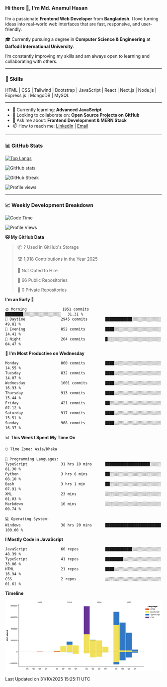 ### Hi there 👋, I'm Md. Anamul Hasan

I’m a passionate **Frontend Web Developer** from **Bangladesh**. I love turning ideas into real-world web interfaces that are fast, responsive, and user-friendly.

🎓 Currently pursuing a degree in **Computer Science & Engineering** at **Daffodil International University**.

I’m constantly improving my skills and am always open to learning and collaborating with others.

---

### 🚀 Skills
HTML | CSS | Tailwind | Bootstrap | JavaScript | React | Next.js | Node.js | Express.js | MongoDB | MySQL 

---

- 🌱 Currently learning: **Advanced JavaScript**
- 👯 Looking to collaborate on: **Open Source Projects on GitHub**
- 💬 Ask me about: **Frontend Development & MERN Stack**
- 📫 How to reach me: [LinkedIn](https://www.linkedin.com/in/mdanamulhasan201) | [Email](mailto:anamulhasan3625@gmail.com)

---

### 📊 GitHub Stats

[![Top Langs](https://github-readme-stats.vercel.app/api/top-langs/?username=mdanamulhasan201&layout=compact)](https://github.com/anuraghazra/github-readme-stats)

![GitHub stats](https://github-readme-stats.vercel.app/api?username=mdanamulhasan201&show_icons=true&count_private=true&theme=tokyonight)

![GitHub Streak](https://streak-stats.demolab.com?user=mdanamulhasan201&theme=tokyonight)

![Profile views](https://gpvc.arturio.dev/mdanamulhasan201)

---

### 📈 Weekly Development Breakdown

<!--START_SECTION:waka-->
![Code Time](http://img.shields.io/badge/Code%20Time-937%20hrs%2017%20mins-blue)

![Profile Views](http://img.shields.io/badge/Profile%20Views-0-blue)

**🐱 My GitHub Data** 

> 📦 ? Used in GitHub's Storage 
 > 
> 🏆 1,918 Contributions in the Year 2025
 > 
> 🚫 Not Opted to Hire
 > 
> 📜 66 Public Repositories 
 > 
> 🔑 0 Private Repositories 
 > 
**I'm an Early 🐤** 

```text
🌞 Morning                1851 commits        ████████░░░░░░░░░░░░░░░░░   31.31 % 
🌆 Daytime                2945 commits        ████████████░░░░░░░░░░░░░   49.81 % 
🌃 Evening                852 commits         ████░░░░░░░░░░░░░░░░░░░░░   14.41 % 
🌙 Night                  264 commits         █░░░░░░░░░░░░░░░░░░░░░░░░   04.47 % 
```
📅 **I'm Most Productive on Wednesday** 

```text
Monday                   860 commits         ████░░░░░░░░░░░░░░░░░░░░░   14.55 % 
Tuesday                  832 commits         ████░░░░░░░░░░░░░░░░░░░░░   14.07 % 
Wednesday                1001 commits        ████░░░░░░░░░░░░░░░░░░░░░   16.93 % 
Thursday                 913 commits         ████░░░░░░░░░░░░░░░░░░░░░   15.44 % 
Friday                   421 commits         ██░░░░░░░░░░░░░░░░░░░░░░░   07.12 % 
Saturday                 917 commits         ████░░░░░░░░░░░░░░░░░░░░░   15.51 % 
Sunday                   968 commits         ████░░░░░░░░░░░░░░░░░░░░░   16.37 % 
```


📊 **This Week I Spent My Time On** 

```text
🕑︎ Time Zone: Asia/Dhaka

💬 Programming Languages: 
TypeScript               31 hrs 10 mins      ████████████████████░░░░░   81.30 % 
Python                   3 hrs 6 mins        ██░░░░░░░░░░░░░░░░░░░░░░░   08.10 % 
Bash                     3 hrs 1 min         ██░░░░░░░░░░░░░░░░░░░░░░░   07.91 % 
XML                      23 mins             ░░░░░░░░░░░░░░░░░░░░░░░░░   01.03 % 
Markdown                 16 mins             ░░░░░░░░░░░░░░░░░░░░░░░░░   00.74 % 

💻 Operating System: 
Windows                  38 hrs 20 mins      █████████████████████████   100.00 % 
```

**I Mostly Code in JavaScript** 

```text
JavaScript               60 repos            ████████████░░░░░░░░░░░░░   48.39 % 
TypeScript               41 repos            ████████░░░░░░░░░░░░░░░░░   33.06 % 
HTML                     21 repos            ████░░░░░░░░░░░░░░░░░░░░░   16.94 % 
CSS                      2 repos             ░░░░░░░░░░░░░░░░░░░░░░░░░   01.61 % 
```



**Timeline**

![Lines of Code chart](https://raw.githubusercontent.com/mdanamulhasan201/mdanamulhasan201/main/assets/bar_graph.png)


 Last Updated on 31/10/2025 15:25:11 UTC
<!--END_SECTION:waka-->

